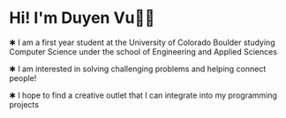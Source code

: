 # Hi! I'm Duyen Vu🪼🫧
✱ I am a first year student at the University of Colorado Boulder studying Computer Science under the school of Engineering and Applied Sciences

✱ I am interested in solving challenging problems and helping connect people!

✱ I hope to find a creative outlet that I can integrate into my programming projects
